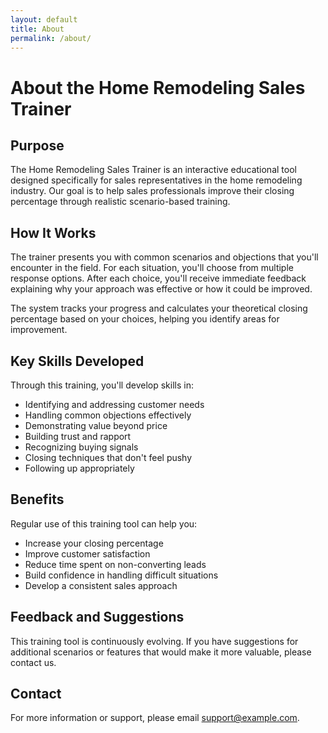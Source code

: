 ```yaml
---
layout: default
title: About
permalink: /about/
---
```


# About the Home Remodeling Sales Trainer

## Purpose

The Home Remodeling Sales Trainer is an interactive educational tool designed specifically for sales representatives in the home remodeling industry. Our goal is to help sales professionals improve their closing percentage through realistic scenario-based training.

## How It Works

The trainer presents you with common scenarios and objections that you'll encounter in the field. For each situation, you'll choose from multiple response options. After each choice, you'll receive immediate feedback explaining why your approach was effective or how it could be improved.

The system tracks your progress and calculates your theoretical closing percentage based on your choices, helping you identify areas for improvement.

## Key Skills Developed

Through this training, you'll develop skills in:

- Identifying and addressing customer needs
- Handling common objections effectively
- Demonstrating value beyond price
- Building trust and rapport
- Recognizing buying signals
- Closing techniques that don't feel pushy
- Following up appropriately

## Benefits

Regular use of this training tool can help you:

- Increase your closing percentage
- Improve customer satisfaction
- Reduce time spent on non-converting leads
- Build confidence in handling difficult situations
- Develop a consistent sales approach

## Feedback and Suggestions

This training tool is continuously evolving. If you have suggestions for additional scenarios or features that would make it more valuable, please contact us.

## Contact

For more information or support, please email [support@example.com](mailto:support@example.com).

